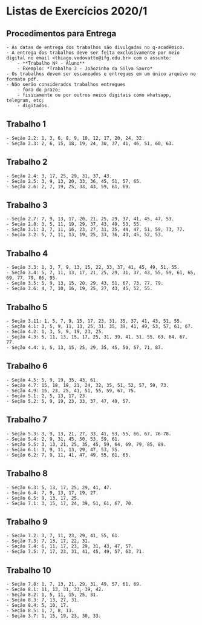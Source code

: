 # Listas de Exercícios 2020/1

## Procedimentos para Entrega

    - As datas de entrega dos trabalhos são divulgadas no q-acadêmico.
    - A entrega dos trabalhos deve ser feita exclusivamente por meio digital no email <thiago.vedovatto@ifg.edu.br> com o assunto:
        - **Trabalho Nº - Aluno**
        - Exemplo: *Trabalho 3 - Joãozinho da Silva Sauro*
    - Os trabalhos devem ser escaneados e entregues em um único arquivo no formato pdf.
    - Não serão considerados trabalhos entregues
        - fora do prazo;
        - fisicamente ou por outros meios digitais como whatsapp, telegram, etc;
        - digitados.

## Trabalho 1

    - Seção 2.2: 1, 3, 6, 8, 9, 10, 12, 17, 20, 24, 32.
    - Seção 2.3: 2, 6, 15, 18, 19, 24, 30, 37, 41, 46, 51, 60, 63.

## Trabalho 2

    - Seção 2.4: 3, 17, 25, 29, 31, 37, 43.
    - Seção 2.5: 3, 9, 13, 20, 33, 36, 45, 51, 57, 65.
    - Seção 2.6: 2, 7, 19, 25, 33, 43, 59, 61, 69.

## Trabalho 3

    - Seção 2.7: 7, 9, 13, 17, 20, 21, 25, 29, 37, 41, 45, 47, 53.
    - Seção 2.8: 3, 5, 11, 19, 29, 37, 43, 49, 53, 55.
    - Seção 3.1: 3, 7, 11, 16, 23, 27, 31, 35, 44, 47, 51, 59, 73, 77.
    - Seção 3.2: 5, 7, 11, 13, 19, 25, 33, 36, 43, 45, 52, 53.

## Trabalho 4

    - Seção 3.3: 1, 3, 7, 9, 13, 15, 22, 33, 37, 41, 45, 49, 51, 55.
    - Seção 3.4: 5, 7, 11, 13, 17, 21, 25, 29, 31, 37, 43, 55, 59, 61, 65, 69, 77, 79, 86, 95.
    - Seção 3.5: 5, 9, 13, 15, 20, 29, 43, 51, 67, 73, 77, 79.  
    - Seção 3.6: 4, 7, 10, 16, 19, 25, 27, 43, 45, 52, 55.

## Trabalho 5

    - Seção 3.11: 1, 5, 7, 9, 15, 17, 23, 31, 35, 37, 41, 43, 51, 55.
    - Seção 4.1: 3, 5, 9, 11, 13, 25, 31, 35, 39, 41, 49, 53, 57, 61, 67.
    - Seção 4.2: 1, 3, 5, 9, 19, 23, 25.
    - Seção 4.3: 5, 11, 13, 15, 17, 25, 31, 39, 41, 51, 55, 63, 64, 67, 77.
    - Seção 4.4: 1, 5, 13, 15, 25, 29, 35, 45, 50, 57, 71, 87.

## Trabalho 6

    - Seção 4.5: 5, 9, 19, 35, 43, 61.
    - Seção 4.7: 15, 18, 19, 21, 24, 32, 35, 51, 52, 57, 59, 73.
    - Seção 4.9: 15, 23, 25, 41, 51, 55, 59, 67, 75.
    - Seção 5.1: 2, 5, 13, 17, 23.
    - Seção 5.2: 5, 9, 19, 23, 33, 37, 47, 49, 57.

## Trabalho 7

    - Seção 5.3: 3, 9, 13, 21, 27, 33, 41, 53, 55, 66, 67, 76-78.
    - Seção 5.4: 2, 9, 31, 45, 50, 53, 59, 61.
    - Seção 5.5: 3, 13, 21, 25, 35, 45, 59, 64, 69, 79, 85, 89.
    - Seção 6.1: 3, 9, 11, 13, 29, 47, 53, 55.
    - Seção 6.2: 7, 9, 11, 41, 47, 49, 55, 61, 65.

## Trabalho 8

    - Seção 6.3: 5, 13, 17, 25, 29, 41, 47.
    - Seção 6.4: 7, 9, 13, 17, 19, 27.
    - Seção 6.5: 9, 13, 17, 25.
    - Seção 7.1: 3, 15, 17, 24, 39, 51, 61, 67, 70.

## Trabalho 9

    - Seção 7.2: 3, 7, 11, 23, 29, 41, 55, 61.
    - Seção 7.3: 7, 13, 17, 22, 31.
    - Seção 7.4: 6, 11, 17, 23, 29, 31, 43, 47, 57.
    - Seção 7.5: 7, 17, 23, 31, 41, 45, 49, 57, 63, 71.

## Trabalho 10

    - Seção 7.8: 1, 7, 13, 21, 29, 31, 49, 57, 61, 69.
    - Seção 8.1: 11, 13, 31, 33, 39, 42.
    - Seção 8.2: 1, 5, 11, 15, 25, 31.
    - Seção 8.3: 7, 13, 27, 31.
    - Seção 8.4: 5, 10, 17.
    - Seção 8.5: 1, 7, 8, 13.
    - Seção 3.7: 1, 15, 19, 23, 30, 33.
